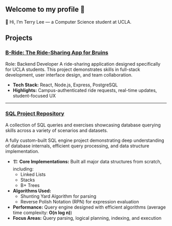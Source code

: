 ## Welcome to my profile 👋
👋 Hi, I’m Terry Lee — a Computer Science student at UCLA.

##  Projects

### [B-Ride: The Ride-Sharing App for Bruins](https://github.com/tlee817/B-Ride-The-Ride-Sharing-App-for-Bruins)
Role: Backend Developer
A ride-sharing application designed specifically for UCLA students. This project demonstrates skills in full-stack development, user interface design, and team collaboration.

-  **Tech Stack:** React, Node.js, Express, PostgreSQL
-  **Highlights:** Campus-authenticated ride requests, real-time updates, student-focused UX

---

### [SQL Project Repository](https://github.com/tlee817/SQL)
A collection of SQL queries and exercises showcasing database querying skills across a variety of scenarios and datasets.

A fully custom-built SQL engine project demonstrating deep understanding of database internals, efficient query processing, and data structure implementation.

- 🏗 **Core Implementations:** Built all major data structures from scratch, including:
  - Linked Lists
  - Stacks
  - B+ Trees
- **Algorithms Used:** 
  - Shunting Yard Algorithm for parsing
  - Reverse Polish Notation (RPN) for expression evaluation
-  **Performance:** Query engine designed with efficient algorithms (average time complexity: **O(n log n)**)
-  **Focus Areas:** Query parsing, logical planning, indexing, and execution
<!--
**tlee817/tlee817** is a ✨ _special_ ✨ repository because its `README.md` (this file) appears on your GitHub profile.

Here are some ideas to get you started:

- 🔭 I’m currently working on ...
- 🌱 I’m currently learning ...
- 👯 I’m looking to collaborate on ...
- 🤔 I’m looking for help with ...
- 💬 Ask me about ...
- 📫 How to reach me: ...
- 😄 Pronouns: ...
- ⚡ Fun fact: ...
-->
